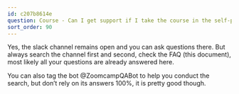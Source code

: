 ```yaml
---
id: c207b8614e
question: Course - Can I get support if I take the course in the self-paced mode?
sort_order: 90
---
```


Yes, the slack channel remains open and you can ask questions there. But always search the channel first and second, check the FAQ (this document), most likely all your questions are already answered here.

You can also tag the bot @ZoomcampQABot to help you conduct the search, but don’t rely on its answers 100%, it is pretty good though.

